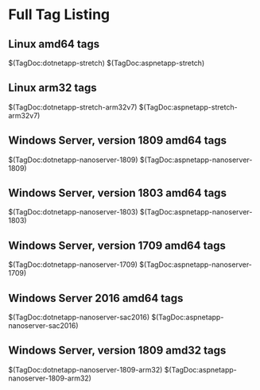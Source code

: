 # Full Tag Listing

## Linux amd64 tags

$(TagDoc:dotnetapp-stretch)
$(TagDoc:aspnetapp-stretch)

## Linux arm32 tags

$(TagDoc:dotnetapp-stretch-arm32v7)
$(TagDoc:aspnetapp-stretch-arm32v7)

## Windows Server, version 1809 amd64 tags

$(TagDoc:dotnetapp-nanoserver-1809)
$(TagDoc:aspnetapp-nanoserver-1809)

## Windows Server, version 1803 amd64 tags

$(TagDoc:dotnetapp-nanoserver-1803)
$(TagDoc:aspnetapp-nanoserver-1803)

## Windows Server, version 1709 amd64 tags

$(TagDoc:dotnetapp-nanoserver-1709)
$(TagDoc:aspnetapp-nanoserver-1709)

## Windows Server 2016 amd64 tags

$(TagDoc:dotnetapp-nanoserver-sac2016)
$(TagDoc:aspnetapp-nanoserver-sac2016)

## Windows Server, version 1809 amd32 tags

$(TagDoc:dotnetapp-nanoserver-1809-arm32)
$(TagDoc:aspnetapp-nanoserver-1809-arm32)

